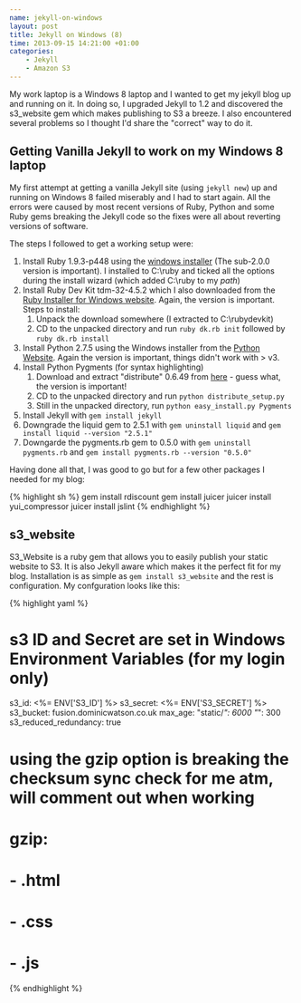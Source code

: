 ```yaml
---
name: jekyll-on-windows
layout: post
title: Jekyll on Windows (8)
time: 2013-09-15 14:21:00 +01:00
categories:
    - Jekyll
    - Amazon S3
---
```


My work laptop is a Windows 8 laptop and I wanted to get my jekyll blog up and running on it. In doing so, I upgraded Jekyll to 1.2 and discovered the s3_website gem which makes publishing to S3 a breeze. I also encountered several problems so I thought I'd share the "correct" way to do it.<!--more-->

Getting Vanilla Jekyll to work on my Windows 8 laptop
-----------------------------------------------------

My first attempt at getting a vanilla Jekyll site (using `jekyll new`) up and running on Windows 8 failed miserably and I had to start again. All the errors were caused by most recent versions of Ruby, Python and some Ruby gems breaking the Jekyll code so the fixes were all about reverting versions of software.

The steps I followed to get a working setup were:

1. Install Ruby 1.9.3-p448 using the [windows installer](http://rubyinstaller.org/) (The sub-2.0.0 version is important). I installed to C:\ruby and ticked all the options during the install wizard (which added C:\ruby to my *path*)
2. Install Ruby Dev Kit tdm-32-4.5.2 which I also downloaded from the [Ruby Installer for Windows website](http://rubyinstaller.org/). Again, the version is important. Steps to install:
	1. Unpack the download somewhere (I extracted to C:\rubydevkit)
	2. CD to the unpacked directory and run `ruby dk.rb init` followed by `ruby dk.rb install`
3. Install Python 2.7.5 using the Windows installer from the [Python Website](http://www.python.org/download/releases/2.7.5/). Again the version is important, things didn't work with > v3.
4. Install Python Pygments (for syntax highlighting)
	1. Download and extract "distribute" 0.6.49 from [here](http://pypi.python.org/pypi/distribute) - guess what, the version is important!
	2. CD to the unpacked directory and run `python distribute_setup.py`
	3. Still in the unpacked directory, run `python easy_install.py Pygments`
5. Install Jekyll with `gem install jekyll`
6. Downgrade the liquid gem to 2.5.1 with `gem uninstall liquid` and `gem install liquid --version "2.5.1"`
7. Downgarde the pygments.rb gem to 0.5.0 with `gem uninstall pygments.rb` and `gem install pygments.rb --version "0.5.0"`

Having done all that, I was good to go but for a few other packages I needed for my blog:

{% highlight sh %}
gem install rdiscount
gem install juicer
juicer install yui_compressor
juicer install jslint
{% endhighlight %}

s3_website
----------

S3_Website is a ruby gem that allows you to easily publish your static website to S3. It is also Jekyll aware which makes it the perfect fit for my blog. Installation is as simple as `gem install s3_website` and the rest is configuration. My confguration looks like this:

{% highlight yaml %}
# s3 ID and Secret are set in Windows Environment Variables (for my login only)
s3_id: <%= ENV['S3_ID'] %>
s3_secret: <%= ENV['S3_SECRET'] %>
s3_bucket: fusion.dominicwatson.co.uk
max_age:
  "static/*": 6000
  "*": 300
s3_reduced_redundancy: true
# using the gzip option is breaking the checksum sync check for me atm, will comment out when working
# gzip:
#   - .html
#   - .css
#   - .js
{% endhighlight %}